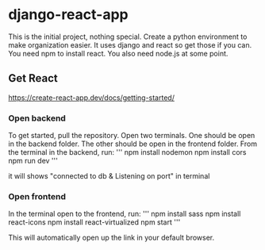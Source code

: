 # django-react-app

This is the initial project, nothing special. Create a python environment to make organization easier. 
It uses django and react so get those if you can. You need npm to install react. You also need node.js at some point.


## Get React
https://create-react-app.dev/docs/getting-started/

### Open backend
To get started, pull the repository. Open two terminals. One should be open in the backend folder. The other should be open in the frontend folder.
From the terminal in the backend, run:
'''
npm install nodemon
npm install cors
npm run dev
'''

it will shows "connected to db & Listening on port" in terminal

### Open frontend
In the terminal open to the frontend, run:
'''
npm install sass
npm install react-icons
npm install react-virtualized
npm start
'''

This will automatically open up the link in your default browser.
